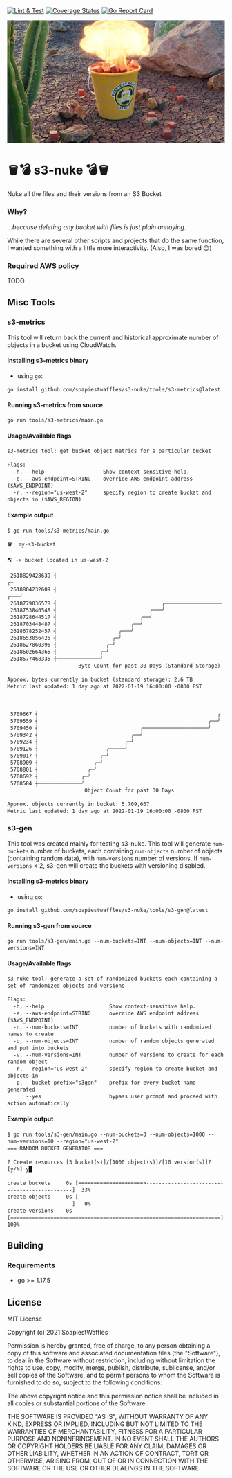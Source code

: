 [![Lint & Test](https://github.com/soapiestwaffles/s3-nuke/actions/workflows/lint.yml/badge.svg)](https://github.com/soapiestwaffles/s3-nuke/actions/workflows/lint.yml) [![Coverage Status](https://coveralls.io/repos/github/soapiestwaffles/s3-nuke/badge.svg?branch=main)](https://coveralls.io/github/soapiestwaffles/s3-nuke?branch=main) [![Go Report Card](https://goreportcard.com/badge/github.com/soapiestwaffles/s3-nuke)](https://goreportcard.com/report/github.com/soapiestwaffles/s3-nuke)

![header image](https://github.com/soapiestwaffles/_assets/raw/master/s3-nuke/header.jpg)

# 🪣💣 s3-nuke 💣🪣
Nuke all the files and their versions from an S3 Bucket 

### Why?
_...because deleting any bucket with files is just plain annoying._

While there are several other scripts and projects that do the same function, I wanted something
with a little more interactivity. (Also, I was bored 😊)

### Required AWS policy

TODO

## Misc Tools

### s3-metrics

This tool will return back the current and historical approximate number of objects in a bucket using CloudWatch.

#### Installing s3-metrics binary

* using `go`:
```
go install github.com/soapiestwaffles/s3-nuke/tools/s3-metrics@latest
```

#### Running s3-metrics from source
```
go run tools/s3-metrics/main.go
```

#### Usage/Available flags

```
s3-metrics tool: get bucket object metrics for a particular bucket

Flags:
  -h, --help                   Show context-sensitive help.
  -e, --aws-endpoint=STRING    override AWS endpoint address ($AWS_ENDPOINT)
  -r, --region="us-west-2"     specify region to create bucket and objects in ($AWS_REGION)
```

#### Example output
```console
$ go run tools/s3-metrics/main.go

🪣  my-s3-bucket

🌎 -> bucket located in us-west-2

 2618829428639 ┤                                                         ╭─
 2618804232609 ┤                                                     ╭───╯
 2618779036578 ┤                                  ╭──────────────────╯
 2618753840548 ┤                              ╭───╯
 2618728644517 ┤                           ╭──╯
 2618703448487 ┤                        ╭──╯
 2618678252457 ┤                    ╭───╯
 2618653056426 ┤                  ╭─╯
 2618627860396 ┤                ╭─╯
 2618602664365 ┤              ╭─╯
 2618577468335 ┼──────────────╯
                       Byte Count for past 30 Days (Standard Storage)

Approx. bytes currently in bucket (standard storage): 2.6 TB
Metric last updated: 1 day ago at 2022-01-19 16:00:00 -0800 PST



 5709667 ┤                                                          ╭
 5709559 ┤                                                       ╭──╯
 5709450 ┤                                 ╭─────────────────────╯
 5709342 ┤                              ╭──╯
 5709234 ┤                            ╭─╯
 5709126 ┤                      ╭─────╯
 5709017 ┤                    ╭─╯
 5708909 ┤                  ╭─╯
 5708801 ┤                ╭─╯
 5708692 ┤              ╭─╯
 5708584 ┼──────────────╯
                         Object Count for past 30 Days

Approx. objects currently in bucket: 5,709,667
Metric last updated: 1 day ago at 2022-01-19 16:00:00 -0800 PST
```

### s3-gen

This tool was created mainly for testing s3-nuke. This tool will generate `num-buckets` number of buckets, each containing `num-objects` number of objects (containing random data), with `num-versions` number of versions. If `num-versions` < 2, s3-gen will create the buckets with versioning disabled.

#### Installing s3-metrics binary

* using `go`:
```
go install github.com/soapiestwaffles/s3-nuke/tools/s3-gen@latest
```

#### Running s3-gen from source

```
go run tools/s3-gen/main.go --num-buckets=INT --num-objects=INT --num-versions=INT
```

#### Usage/Available flags

```
s3-nuke tool: generate a set of randomized buckets each containing a set of randomized objects and versions

Flags:
  -h, --help                     Show context-sensitive help.
  -e, --aws-endpoint=STRING      override AWS endpoint address ($AWS_ENDPOINT)
  -n, --num-buckets=INT          number of buckets with randomized names to create
  -o, --num-objects=INT          number of random objects generated and put into buckets
  -v, --num-versions=INT         number of versions to create for each random object
  -r, --region="us-west-2"       specify region to create bucket and objects in
  -p, --bucket-prefix="s3gen"    prefix for every bucket name generated
      --yes                      bypass user prompt and proceed with action automatically
```

#### Example output

```console
$ go run tools/s3-gen/main.go --num-buckets=3 --num-objects=1000 --num-versions=10 --region="us-west-2"
=== RANDOM BUCKET GENERATOR ===

? Create resources [3 bucket(s)]/[1000 object(s)]/[10 version(s)]? [y/N] y█

create buckets     0s [=====================>----------------------------------------------]  33%
create objects     0s [--------------------------------------------------------------------]   0%
create versions    0s [====================================================================] 100%
```


## Building

### Requirements

* go >= 1.17.5

## License

MIT License

Copyright (c) 2021 SoapiestWaffles

Permission is hereby granted, free of charge, to any person obtaining a copy
of this software and associated documentation files (the "Software"), to deal
in the Software without restriction, including without limitation the rights
to use, copy, modify, merge, publish, distribute, sublicense, and/or sell
copies of the Software, and to permit persons to whom the Software is
furnished to do so, subject to the following conditions:

The above copyright notice and this permission notice shall be included in all
copies or substantial portions of the Software.

THE SOFTWARE IS PROVIDED "AS IS", WITHOUT WARRANTY OF ANY KIND, EXPRESS OR
IMPLIED, INCLUDING BUT NOT LIMITED TO THE WARRANTIES OF MERCHANTABILITY,
FITNESS FOR A PARTICULAR PURPOSE AND NONINFRINGEMENT. IN NO EVENT SHALL THE
AUTHORS OR COPYRIGHT HOLDERS BE LIABLE FOR ANY CLAIM, DAMAGES OR OTHER
LIABILITY, WHETHER IN AN ACTION OF CONTRACT, TORT OR OTHERWISE, ARISING FROM,
OUT OF OR IN CONNECTION WITH THE SOFTWARE OR THE USE OR OTHER DEALINGS IN THE
SOFTWARE.
